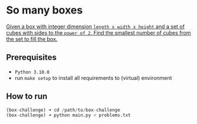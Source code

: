 So many boxes
===

[Given a box with integer dimension `length x width x height` and a set of cubes with sides to the `power of 2`. Find the smallest number of cubes from the set to fill the box.](./so-many-boxes.txt)

## Prerequisites

- `Python 3.10.0`
- run `make setup` to install all requirements to (virtual) environment

## How to run

```python
(box-challenge) ➜ cd /path/to/box-challenge
(box-challenge) ➜ python main.py < problems.txt
```